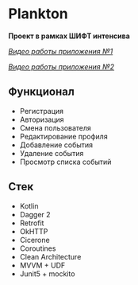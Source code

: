 # Plankton

**Проект в рамках ШИФТ интенсива**

[*Видео работы приложения №1*](https://drive.google.com/file/d/1TvZy_tZf4kgZNKEE931l_KWId2KKm-_f/view?usp=sharing)

[*Видео работы приложения №2*](https://drive.google.com/file/d/1HstCaahljgsaccRYhNAvuxBtgUmV9mdX/view?usp=sharing)
## Функционал
- Регистрация
- Авторизация
- Смена пользователя
- Редактирование профиля
- Добавление события
- Удаление события
- Просмотр списка событий

## Стек
- Kotlin
- Dagger 2
- Retrofit
- OkHTTP
- Cicerone
- Coroutines
- Clean Architecture
- MVVM + UDF
- Junit5 + mockito
